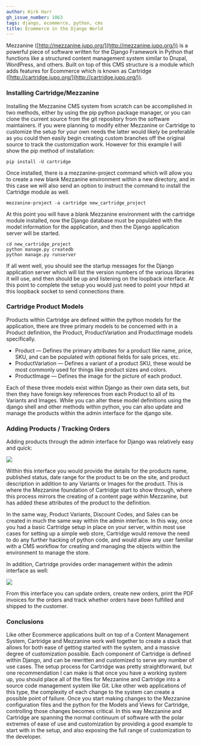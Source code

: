 ```yaml
---
author: Kirk Harr
gh_issue_number: 1063
tags: django, ecommerce, python, cms
title: Ecommerce in the Django World
---
```


Mezzanine ([http://mezzanine.jupo.org/](http://mezzanine.jupo.org/)) is a powerful piece of software written for the Django Framework in Python that functions like a structured content management system similar to Drupal, WordPress, and others. Built on top of this CMS structure is a module which adds features for Ecommerce which is known as Cartridge ([http://cartridge.jupo.org/](http://cartridge.jupo.org/)).

### Installing Cartridge/Mezzanine

Installing the Mezzanine CMS system from scratch can be accomplished in two methods, either by using the pip python package manager, or you can clone the current source from the git repository from the software maintainers. If you were planning to modify either Mezzanine or Cartridge to customize the setup for your own needs the latter would likely be preferable as you could then easily begin creating custom branches off the original source to track the customization work. However for this example I will show the pip method of installation:

```nohighlight
pip install -U cartridge
```

Once installed, there is a mezzanine-project command which will allow you to create a new blank Mezzanine environment within a new directory, and in this case we will also send an option to instruct the command to install the Cartridge module as well.
```nohighlight
mezzanine-project -a cartridge new_cartridge_project
```

At this point you will have a blank Mezzanine environment with the cartridge module installed, now the Django database must be populated with the model information for the application, and then the Django application server will be started.

```nohighlight
cd new_cartridge_project
python manage.py createdb
python manage.py runserver
```

If all went well, you should see the startup messages for the Django application server which will list the version numbers of the various libraries it will use, and then should be up and listening on the loopback interface. At this point to complete the setup you would just need to point your httpd at this loopback socket to send connections there.

### Cartridge Product Models

Products within Cartridge are defined within the python models for the application, there are three primary models to be concerned with in a Product definition, the Product, ProductVariation and ProductImage models specifically.

- Product — Defines the primary attributes for a product like name, price, SKU, and can be populated with optional fields for sale prices, etc.
- ProductVariation — Defines a variant of a product SKU, these would be most commonly used for things like product sizes and colors.
- ProductImage — Defines the image for the picture of each product.

Each of these three models exist within Django as their own data sets, but then they have foreign key references from each Product to all of its Variants and Images. While you can alter these model definitions using the django shell and other methods within python, you can also update and manage the products within the admin interface for the django site.

### Adding Products / Tracking Orders

Adding products through the admin interface for Django was relatively easy and quick:

<a href="/blog/2014/12/03/ecommerce-in-django-world/image-0-big.png" imageanchor="1"><img border="0" src="/blog/2014/12/03/ecommerce-in-django-world/image-0.png"/></a>

Within this interface you would provide the details for the products name, published status, date range for the product to be on the site, and product description in addition to any Variants or Images for the product. This is where the Mezzanine foundation of Cartridge start to show through, where this process mirrors the creating of a content page within Mezzanine, but has added these attributes of the product to the definition.

In the same way, Product Variants, Discount Codes, and Sales can be created in much the same way within the admin interface. In this way, once you had a basic Cartridge setup in place on your server, within most use cases for setting up a simple web store, Cartridge would remove the need to do any further hacking of python code, and would allow any user familiar with a CMS workflow for creating and managing the objects within the environment to manage the store.

In addition, Cartridge provides order management within the admin interface as well:

<a href="/blog/2014/12/03/ecommerce-in-django-world/image-1-big.png" imageanchor="1"><img border="0" src="/blog/2014/12/03/ecommerce-in-django-world/image-1.png"/></a>

From this interface you can update orders, create new orders, print the PDF invoices for the orders and track whether orders have been fulfilled and shipped to the customer.

### Conclusions

Like other Ecommerce applications built on top of a Content Management System, Cartridge and Mezzanine work well together to create a stack that allows for both ease of getting started with the system, and a massive degree of customization possible. Each component of Cartridge is defined within Django, and can be rewritten and customized to serve any number of use cases. The setup process for Cartridge was pretty straightforward, but one recommendation I can make is that once you have a working system up, you should place all of the files for Mezzanine and Cartridge into a source code management system like Git. Like other web applications of this type, the complexity of each change to the system can create a possible point of failure. Once you start making changes to the Mezzanine configuration files and the python for the Models and Views for Cartridge, controlling those changes becomes critical. In this way Mezzanine and Cartridge are spanning the normal continuum of software with the polar extremes of ease of use and customization by providing a good example to start with in the setup, and also exposing the full range of customization to the developer.
